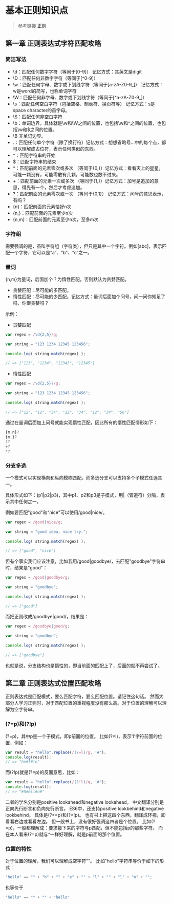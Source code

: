 # 基本正则知识点

> 参考链接 [正则](https://blog.csdn.net/h610443955/article/details/81079439)

## 第一章 正则表达式字符匹配攻略
### 简洁写法

- \d：匹配任何数字字符（等同于[0-9]） 记忆方式：其英文是digit
- \D：匹配任何非数字字符（等同于[^0-9]）
- \w：匹配任何字母、数字或下划线字符（等同于[a-zA-Z0-9_]） 记忆方式：w是word的简写，也称单词字符
- \W：匹配任何非字母、数字或下划线字符（等同于[^a-zA-Z0-9_]）
- \s：匹配任何空白字符（包括空格、制表符、换页符等） 记忆方式：s是space character的首字母。
- \S：匹配任何非空白字符
- \b：单词边界，具体就是\w和\W之间的位置，也包括\w和^之间的位置，也包括\w和$之间的位置。
- \B 非单词边界。
- .：匹配任何单个字符（除了换行符）记忆方式：想想省略号...中的每个点，都可以理解成占位符，表示任何类似的东西。
- ^：匹配字符串的开始
- $：匹配字符串的结束
- *：匹配前面的元素零次或多次 （等同于{0,}）记忆方式：看看天上的星星，可能一颗没有，可能零散有几颗，可能数也数不过来。
- +：匹配前面的元素一次或多次 （等同于{1,}）记忆方式：加号是追加的意思，得先有一个，然后才考虑追加。
- ?：匹配前面的元素零次或一次 （等同于{0,1}） 记忆方式：问号的意思表示，有吗？
- {n}：匹配前面的元素恰好n次
- {n,}：匹配前面的元素至少n次
- {n,m}：匹配前面的元素至少n次，至多m次

### 字符组
需要强调的是，虽叫字符组（字符类），但只是其中一个字符。例如[abc]，表示匹配一个字符，它可以是“a”、“b”、“c”之一。

### 量词
{n,m}为量词，后面加个？为惰性匹配，否则默认为贪婪匹配。
- 贪婪匹配：尽可能的多匹配。
- 惰性匹配：尽可能的少匹配。记忆方式：量词后面加个问号，问一问你知足了吗，你很贪婪吗？

示例：
- 贪婪匹配
```js
var regex = /\d{2,5}/g;
 
var string = "123 1234 12345 123456";
 
console.log( string.match(regex) );
 
// => ["123", "1234", "12345", "12345"]
```
- 惰性匹配
```js
var regex = /\d{2,5}?/g;
 
var string = "123 1234 12345 123456";
 
console.log( string.match(regex) );
 
// => ["12", "12", "34", "12", "34", "12", "34", "56"]
```
通过在量词后面加上问号就能实现惰性匹配，因此所有的惰性匹配情形如下：
```js
{m,n}?
{m,}?
??
+?
*?
```

### 分支多选
一个模式可以实现横向和纵向模糊匹配。而多选分支可以支持多个子模式任选其一。

具体形式如下：(p1|p2|p3)，其中p1、p2和p3是子模式，用|（管道符）分隔，表示其中任何之一。

例如要匹配"good"和"nice"可以使用/good|nice/。

```js
var regex = /good|nice/g;
 
var string = "good idea, nice try.";
 
console.log( string.match(regex) );
 
// => ["good", "nice"]
```
但有个事实我们应该注意，比如我用/good|goodbye/，去匹配"goodbye"字符串时，结果是"good"：
```js
var regex = /good|goodbye/g;
 
var string = "goodbye";
 
console.log( string.match(regex) );
 
// => ["good"]
```
而把正则改成/goodbye|good/，结果是：
```js
var regex = /goodbye|good/g;
 
var string = "goodbye";
 
console.log( string.match(regex) );
 
// => ["goodbye"]
```
也就是说，分支结构也是惰性的，即当前面的匹配上了，后面的就不再尝试了。


## 第二章 正则表达式位置匹配攻略
正则表达式是匹配模式，要么匹配字符，要么匹配位置。请记住这句话。
然而大部分人学习正则时，对于匹配位置的重视程度没有那么高。对于位置的理解可以理解为空字符串。


### (?=p)和(?!p)
(?=p)，其中p是一个子模式，即p前面的位置。
比如(?=l)，表示'l'字符前面的位置，例如：
```js
var result = "hello".replace(/(?=l)/g, '#');
console.log(result);
// => "he#l#lo"
```
而(?!p)就是(?=p)的反面意思，比如：
```js
var result = "hello".replace(/(?!l)/g, '#');
console.log(result);
// => "#h#ell#o#"
```
二者的学名分别是positive lookahead和negative lookahead。
中文翻译分别是正向先行断言和负向先行断言。
ES6中，还支持positive lookbehind和negative lookbehind。
具体是(?<=p)和(?<!p)。
也有书上把这四个东西，翻译成环视，即看看右边或看看左边。
但一般书上，没有很好强调这四者是个位置。
比如(?=p)，一般都理解成：要求接下来的字符与p匹配，但不能包括p的那些字符。
而在本人看来(?=p)就与^一样好理解，就是p前面的那个位置。

### 位置的特性
对于位置的理解，我们可以理解成空字符""。
比如"hello"字符串等价于如下的形式：
```js
"hello" == "" + "h" + "" + "e" + "" + "l" + "" + "l" + "o" + "";
```
也等价于
```js
"hello" == "" + "" + "hello"
```

